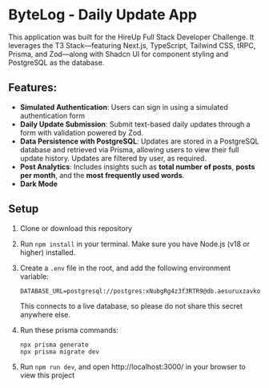 # ByteLog - Daily Update App

This application was built for the HireUp Full Stack Developer Challenge. It leverages the T3 Stack—featuring Next.js, TypeScript, Tailwind CSS, tRPC, Prisma, and Zod—along with Shadcn UI for component styling and PostgreSQL as the database.

## Features:

- **Simulated Authentication**: Users can sign in using a simulated authentication form
- **Daily Update Submission**: Submit text-based daily updates through a form with validation powered by Zod.
- **Data Persistence with PostgreSQL**: Updates are stored in a PostgreSQL database and retrieved via Prisma, allowing users to view their full update history. Updates are filtered by user, as required.
- **Post Analytics**: Includes insights such as **total number of posts**, **posts per month**, and the **most frequently used words**.
- **Dark Mode**

## Setup

1. Clone or download this repository
1. Run `npm install` in your terminal. Make sure you have Node.js (v18 or higher) installed.
1. Create a `.env` file in the root, and add the following environment variable:

    ```
    DATABASE_URL=postgresql://postgres:xNubgRg4z3f3RTR9@db.aesuruxzavkowkrupubf.supabase.co:5432/postgres
    ```

    This connects to a live database, so please do not share this secret anywhere else.
1. Run these prisma commands:

    ```
    npx prisma generate
    npx prisma migrate dev
    ```

1. Run `npm run dev`, and open http://localhost:3000/ in your browser to view this project